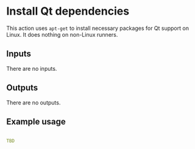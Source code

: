 # Install Qt dependencies

This action uses `apt-get` to install necessary packages for Qt support on
Linux. It does nothing on non-Linux runners.

## Inputs

There are no inputs.

## Outputs

There are no outputs.


## Example usage

```yml

TBD




```
